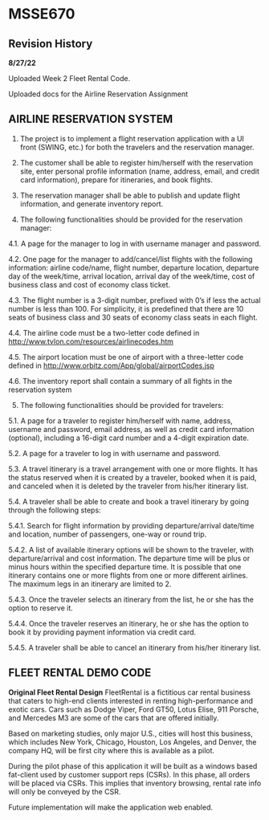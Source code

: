 # MSSE670 


## Revision History

**8/27/22**

Uploaded Week 2 Fleet Rental Code.

Uploaded docs for the Airline Reservation Assignment



## AIRLINE RESERVATION SYSTEM

1. The project is to implement a flight reservation application with a UI front (SWING, etc.) for both the travelers and the reservation manager.

2. The customer shall be able to register him/herself with the reservation site, enter personal profile information (name, address, email, and credit card information), prepare for itineraries, and book flights.

3. The reservation manager shall be able to publish and update flight information, and generate inventory report.

4. The following functionalities should be provided for the reservation manager:

4.1. A page for the manager to log in with username manager and password.

4.2. One page for the manager to add/cancel/list flights with the following information: airline code/name, flight number, departure location, departure day of the week/time, arrival location, arrival day of the week/time, cost of business class and cost of economy class ticket.

4.3. The flight number is a 3-digit number, prefixed with 0’s if less the actual number is less than 100. For simplicity, it is predefined that there are 10 seats of business class and 30 seats of economy class seats in each flight.

4.4. The airline code must be a two-letter code defined in
http://www.tvlon.com/resources/airlinecodes.htm

4.5. The airport location must be one of airport with a three-letter code defined in http://www.orbitz.com/App/global/airportCodes.jsp

4.6. The inventory report shall contain a summary of all fights in the reservation system 


5. The following functionalities should be provided for travelers:

5.1. A page for a traveler to register him/herself with name, address, username and password, email address, as well as credit card information (optional), including a 16-digit card number and a 4-digit expiration date.

5.2. A page for a traveler to log in with username and password.

5.3. A travel itinerary is a travel arrangement with one or more flights. It has the status reserved when it is created by a traveler, booked when it is paid, and canceled when it is deleted by the traveler from his/her itinerary list.
 
 5.4. A traveler shall be able to create and book a travel itinerary by going through the following steps:

5.4.1. Search for flight information by providing departure/arrival date/time and location, number of passengers, one-way or round trip.

5.4.2. A list of available itinerary options will be shown to the traveler, with departure/arrival and cost information. The departure time will be plus or minus hours within the specified departure time. It is possible that one itinerary contains one or more flights from one or more different airlines. The maximum legs in an itinerary are limited to 2.

5.4.3. Once the traveler selects an itinerary from the list, he or she has the option to reserve it.

5.4.4. Once the traveler reserves an itinerary, he or she has the option to book it by providing payment information via credit card. 

5.4.5. A traveler shall be able to cancel an itinerary from his/her itinerary list.

## FLEET RENTAL DEMO CODE

**Original Fleet Rental Design**
FleetRental is a fictitious car rental business that caters to high-end clients interested in renting high-performance and exotic cars. Cars such as Dodge Viper, Ford GT50, Lotus Elise, 911 Porsche, and Mercedes M3 are some of the cars that are offered initially. 

Based on marketing studies, only major U.S., cities will host this business, which includes New York, Chicago, Houston, Los Angeles, and Denver, the company HQ, will be first city where this is available as a pilot.

During the pilot phase of this application it will be built as a windows based fat-client used by customer support reps (CSRs). In this phase, all orders will be placed via CSRs. This implies that inventory browsing, rental rate info will only be conveyed by the CSR. 

Future implementation will make the application web enabled.
